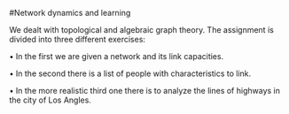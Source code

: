 #Network dynamics and learning

We dealt with topological and algebraic graph theory. The assignment is divided into three different exercises:

• In the first we are given a network and its link capacities.

• In the second there is a list of people with characteristics to link.

• In the more realistic third one there is to analyze the lines of highways in the city of Los Angles.
